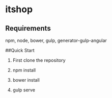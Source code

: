 # itshop
Requirements
---------

npm, node, bower, gulp, generator-gulp-angular

##Quick Start

1. First clone the repository

2. npm install

3. bower install

4. gulp serve
